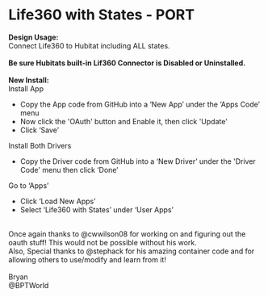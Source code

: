 # Life360 with States - PORT
<b>Design Usage:</b><br>
Connect Life360 to Hubitat including ALL states.<br><br>
<b>Be sure Hubitats built-in Lif360 Connector is Disabled or Uninstalled.</b><br><br>
<b>New Install:</b><br>
Install App
* Copy the App code from GitHub into a ‘New App’ under the ‘Apps Code’ menu
* Now click the 'OAuth' button and Enable it, then click 'Update'
* Click ‘Save’

Install Both Drivers
* Copy the Driver code from GitHub into a ‘New Driver’ under the 'Driver Code' menu then click ‘Done’

Go to ‘Apps’
* Click ‘Load New Apps’
* Select ‘Life360 with States’ under ‘User Apps’
<br>
Once again thanks to @cwwilson08 for working on and figuring out the oauth stuff!  This would not be possible without his work.<br>Also, Special thanks to @stephack for his amazing container code and for allowing others to use/modify and learn from it!<br><br>
Bryan<br>
@BPTWorld
